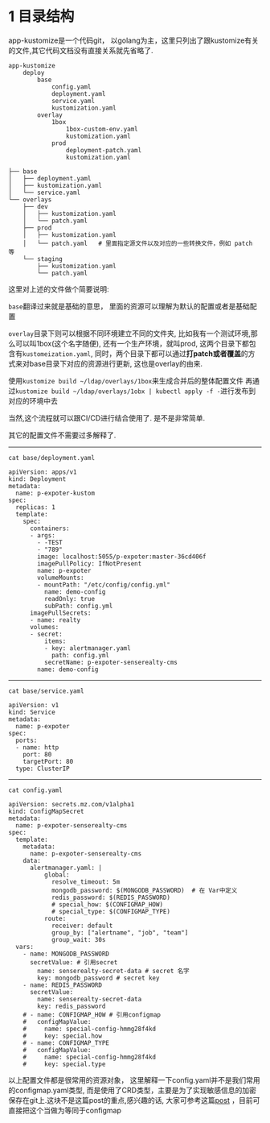

# 1 目录结构

app-kustomize是一个代码git， 以golang为主，这里只列出了跟kustomize有关的文件,其它代码文档没有直接关系就先省略了.
```
app-kustomize  
	deploy  
		base  
			config.yaml  
			deployment.yaml  
			service.yaml  
			kustomization.yaml   
		overlay  
			1box  
				1box-custom-env.yaml  
				kustomization.yaml  
			prod  
				deployment-patch.yaml  
				kustomization.yaml
```

```
├── base
│   ├── deployment.yaml
│   ├── kustomization.yaml
│   └── service.yaml
└── overlays
    ├── dev
    │   ├── kustomization.yaml
    │   └── patch.yaml
    ├── prod
    │   ├── kustomization.yaml
    │   └── patch.yaml   # 里面指定源文件以及对应的一些转换文件，例如 patch 等
    └── staging
        ├── kustomization.yaml
        └── patch.yaml

```

这里对上述的文件做个简要说明:

`base`翻译过来就是基础的意思， 里面的资源可以理解为默认的配置或者是基础配置

`overlay`目录下则可以根据不同环境建立不同的文件夹, 比如我有一个测试环境,那么可以叫1box(这个名字随便), 还有一个生产环境，就叫prod, 这两个目录下都包含有`kustomeization.yaml`, 同时，两个目录下都可以通过**打patch或者覆盖**的方式来对base目录下对应的资源进行更新, 这也是overlay的由来.

使用`kustomize build ~/ldap/overlays/1box`来生成合并后的整体配置文件
再通过`kustomize build ~/ldap/overlays/1obx | kubectl apply -f -`进行发布到对应的环境中去

当然,这个流程就可以跟CI/CD进行结合使用了. 是不是非常简单.

其它的配置文件不需要过多解释了.


----
`cat base/deployment.yaml`

```
apiVersion: apps/v1
kind: Deployment
metadata:
  name: p-expoter-kustom
spec:
  replicas: 1
  template:
    spec:
      containers:
      - args:
        - -TEST
        - "789"
        image: localhost:5055/p-expoter:master-36cd406f
        imagePullPolicy: IfNotPresent
        name: p-expoter
        volumeMounts:
        - mountPath: "/etc/config/config.yml"
          name: demo-config
          readOnly: true
          subPath: config.yml
      imagePullSecrets:
      - name: realty
      volumes:
      - secret:
          items:
          - key: alertmanager.yaml
            path: config.yml
          secretName: p-expoter-senserealty-cms
        name: demo-config
```


---
`cat base/service.yaml`
```
apiVersion: v1  
kind: Service  
metadata:  
  name: p-expoter  
spec:  
  ports:  
  - name: http  
    port: 80  
    targetPort: 80  
  type: ClusterIP
```


---
`cat config.yaml`

```
apiVersion: secrets.mz.com/v1alpha1  
kind: ConfigMapSecret  
metadata:  
  name: p-expoter-senserealty-cms  
spec:  
  template:  
    metadata:  
      name: p-expoter-senserealty-cms   
    data:  
      alertmanager.yaml: |  
          global:  
            resolve_timeout: 5m  
            mongodb_password: $(MONGODB_PASSWORD)  # 在 Var中定义  
            redis_password: $(REDIS_PASSWORD)  
            # special_how: $(CONFIGMAP_HOW)   
            # special_type: $(CONFIGMAP_TYPE)  
          route:  
            receiver: default  
            group_by: ["alertname", "job", "team"]  
            group_wait: 30s  
  vars:  
    - name: MONGODB_PASSWORD  
      secretValue: # 引用secret   
        name: senserealty-secret-data # secret 名字  
        key: mongodb_password # secret key  
    - name: REDIS_PASSWORD   
      secretValue:  
        name: senserealty-secret-data  
        key: redis_password  
    # - name: CONFIGMAP_HOW # 引用configmap  
    #   configMapValue:  
    #     name: special-config-hmmg28f4kd  
    #     key: special.how  
    # - name: CONFIGMAP_TYPE  
    #   configMapValue:  
    #     name: special-config-hmmg28f4kd  
    #     key: special.type
```


以上配置文件都是很常用的资源对象， 这里解释一下config.yaml并不是我们常用的configmap.yaml类型, 而是使用了CRD类型，主要是为了实现敏感信息的加密保存在git上.这块不是这篇post的重点,感兴趣的话, 大家可参考这篇[post](https://izsk.me/2020/06/28/Kubernetes-configmap-reference-var-from-secret/) ，目前可直接把这个当做为等同于configmap


